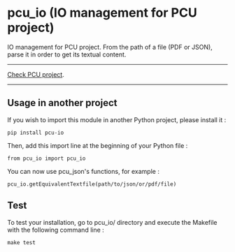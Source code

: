# pcu_io (IO management for PCU project)

IO management for PCU project.
From the path of a file (PDF or JSON), parse it in order to get its textual content.

----

[Check PCU project][pcu].

[pcu]: https://github.com/zevio/pcu_chain

----

## Usage in another project

If you wish to import this module in another Python project, please install it :

`pip install pcu-io`

Then, add this import line at the beginning of your Python file :

`from pcu_io import pcu_io`

You can now use pcu_json's functions, for example :

`pcu_io.getEquivalentTextfile(path/to/json/or/pdf/file)`

## Test

To test your installation, go to pcu_io/ directory and execute the Makefile with the following command line : 

`make test`
